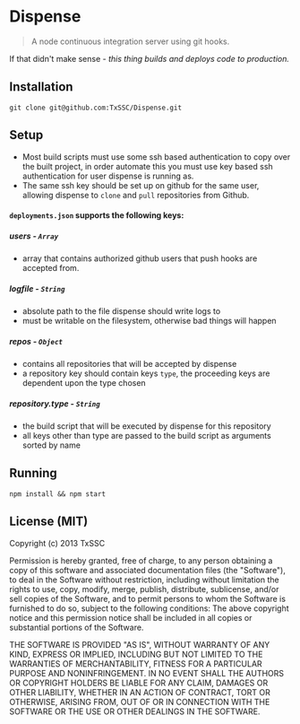 # Dispense

> A node continuous integration server using git hooks.

If that didn't make sense - *this thing builds and deploys code to production.*


## Installation

```shell
git clone git@github.com:TxSSC/Dispense.git
```


## Setup

* Most build scripts must use some ssh based authentication to copy over the built project, in order automate this you must use key based ssh authentication for user dispense is running as.
* The same ssh key should be set up on github for the same user, allowing dispense to `clone` and `pull` repositories from Github.

#### `deployments.json` supports the following keys:

##### users - `Array`

* array that contains authorized github users that push hooks are accepted from.

##### logfile - `String`

* absolute path to the file dispense should write logs to
* must be writable on the filesystem, otherwise bad things will happen

##### repos - `Object`

* contains all repositories that will be accepted by dispense
* a repository key should contain keys `type`, the proceeding keys are dependent upon the type chosen

##### repository.type - `String`

* the build script that will be executed by dispense for this repository
* all keys other than type are passed to the build script as arguments sorted by name


## Running
```shell
npm install && npm start
```


## License (MIT)
Copyright (c) 2013 TxSSC

Permission is hereby granted, free of charge, to any person obtaining a copy of this software and associated documentation files (the "Software"), to deal in the Software without restriction, including without limitation the rights to use, copy, modify, merge, publish, distribute, sublicense, and/or sell copies of the Software, and to permit persons to whom the Software is furnished to do so, subject to the following conditions: The above copyright notice and this permission notice shall be included in all copies or substantial portions of the Software.

THE SOFTWARE IS PROVIDED "AS IS", WITHOUT WARRANTY OF ANY KIND, EXPRESS OR IMPLIED, INCLUDING BUT NOT LIMITED TO THE WARRANTIES OF MERCHANTABILITY, FITNESS FOR A PARTICULAR PURPOSE AND NONINFRINGEMENT. IN NO EVENT SHALL THE AUTHORS OR COPYRIGHT HOLDERS BE LIABLE FOR ANY CLAIM, DAMAGES OR OTHER LIABILITY, WHETHER IN AN ACTION OF CONTRACT, TORT OR OTHERWISE, ARISING FROM, OUT OF OR IN CONNECTION WITH THE SOFTWARE OR THE USE OR OTHER DEALINGS IN THE SOFTWARE.